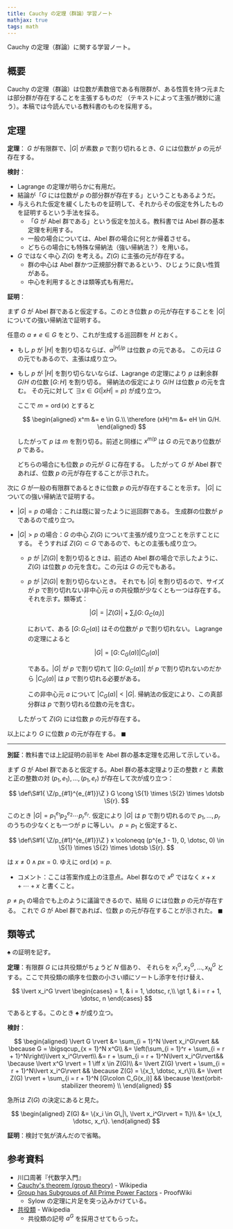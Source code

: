```yaml
---
title: Cauchy の定理（群論）学習ノート
mathjax: true
tags: math
---
```


Cauchy の定理（群論）に関する学習ノート。

## 概要

Cauchy の定理（群論）は位数が素数倍である有限群が、ある性質を持つ元または部分群が存在することを主張するものだ
（テキストによって主張が微妙に違う）。本稿では今読んでいる教科書のものを採用する。

## 定理

**定理**： $G$ が有限群で、$\lvert G \rvert$ が素数 $p$ で割り切れるとき、$G$ には位数が $p$ の元が存在する。

**検討**：

* Lagrange の定理が明らかに有用だ。
* 結論が「$G$ には位数が $p$ の部分群が存在する」ということもあるようだ。
* 与えられた仮定を緩くしたものを証明して、それからその仮定を外したものを証明するという手法を採る。
  * 「$G$ が Abel 群である」という仮定を加える。教科書では Abel 群の基本定理を利用する。
  * 一般の場合については、Abel 群の場合に何とか帰着させる。
  * どちらの場合にも特殊な帰納法（強い帰納法？）を用いる。
* $G$ ではなく中心 $Z(G)$ を考える。$Z(G)$ に主張の元が存在する。
  * 群の中心は Abel 群かつ正規部分群であるという、ひじょうに良い性質がある。
  * 中心を利用するときは類等式も有用だ。

**証明**：

まず $G$ が Abel 群であると仮定する。このとき位数 $p$ の元が存在することを
$\lvert G \rvert$ についての強い帰納法で証明する。

任意の $a \ne e \in G$ をとり、これが生成する巡回群を $H$ とおく。

* もし $p$ が $\lvert H \rvert$ を割り切るならば、$a^{\lvert H \rvert / p}$ は位数 $p$ の元である。
  この元は $G$ の元でもあるので、主張は成り立つ。
* もし $p$ が $\lvert H \rvert$ を割り切らないならば、Lagrange の定理により
  $p$ は剰余群 $G/H$ の位数 $[G\colon H]$ を割り切る。
  帰納法の仮定により $G/H$ は位数 $p$ の元を含む。
  その元に対して $\exists x \in G (\lvert xH \rvert = p)$ が成り立つ。

  ここで $m = \operatorname{ord}(x)$ とすると

  $$
  \begin{aligned}
      x^m &= e \in G.\\
      \therefore (xH)^m &= eH \in G/H.
  \end{aligned}
  $$

  したがって $p$ は $m$ を割り切る。前述と同様に $x^{m/p}$ は $G$ の元であり位数が $p$ である。

  どちらの場合にも位数 $p$ の元が $G$ に存在する。
したがって $G$ が Abel 群であれば、位数 $p$ の元が存在することが示された。

次に $G$ が一般の有限群であるときに位数 $p$ の元が存在することを示す。
$\lvert G \rvert$ についての強い帰納法で証明する。

* $\lvert G \rvert = p$ の場合：これは既に習ったように巡回群である。
  生成群の位数が $p$ であるので成り立つ。

* $\lvert G \rvert \gt p$ の場合：$G$ の中心 $Z(G)$ について主張が成り立つことを示すことにする。
  そうすれば $Z(G) \subset G$ であるので、もとの主張も成り立つ。

  * $p$ が $\lvert Z(G) \rvert$ を割り切るときは、前述の Abel 群の場合で示したように、
    $Z(G)$ は位数 $p$ の元を含む。この元は $G$ の元でもある。
  * $p$ が $\lvert Z(G) \rvert$ を割り切らないとき。
    それでも $\lvert G \rvert$ を割り切るので、サイズが $p$ で割り切れない非中心元 $a$ の共役類が少なくとも一つは存在する。
    それを示す。類等式：

    $$
    \tag*{$\spadesuit$}
    \lvert G \rvert = \lvert Z(G)\rvert + \sum_{i}[G\colon G_C(a_i)]
    $$

    において、ある $[G\colon G_C(a)]$ はその位数が $p$ で割り切れない。
    Lagrange の定理によると

    $$
    \lvert G \rvert = [G\colon C_G(a)]\lvert C_G(a)\rvert
    $$

    である。$\lvert G\rvert$ が $p$ で割り切れて
    $\lvert[G\colon G_C(a)]\rvert$ が $p$ で割り切れないのだから
    $\lvert C_G(a)\rvert$ は $p$ で割り切れる必要がある。

    この非中心元 $a$ について $\lvert C_G(a) \rvert \lt \lvert G \rvert.$
    帰納法の仮定により、この真部分群は $p$ で割り切れる位数の元を含む。

  したがって $Z(G)$ には位数 $p$ の元が存在する。

以上により $G$ に位数 $p$ の元が存在する。
$\blacksquare$

----------

**別証**：教科書では上記証明の前半を Abel 群の基本定理を応用して示している。

まず $G$ が Abel 群であると仮定する。Abel 群の基本定理より正の整数 $r$ と
素数と正の整数の対 $(p_1, e_1), \dotsc, (p_1, e_r)$ が存在して次が成り立つ：

$$
\def\S#1{ \Z/p_{#1}^{e_{#1}}\Z }
G \cong \S{1} \times \S{2} \times \dotsb \S{r}.
$$

このとき $\lvert G \rvert = p_1^{e_1}p_2^{e_2}\dotsm p_r^{e_r}.$
仮定により $\lvert G \rvert$ は $p$ で割り切れるので $p_1, \dotsc, p_r$ のうちの少なくとも一つが $p$ に等しい。
$p = p_1$ と仮定すると、

$$
\def\S#1{ \Z/p_{#1}^{e_{#1}}\Z }
x \coloneqq (p^{e_1 - 1}, 0, \dotsc, 0) \in
  \S{1} \times \S{2} \times \dotsb \S{r}.
$$

は $x \ne 0 \land px = 0.$ ゆえに $\operatorname{ord}(x) = p.$

* コメント：ここは答案作成上の注意点。Abel 群なので $x^p$ ではなく $x + x + \dotsb + x$ と書くこと。

$p \ne p_1$ の場合でも上のように議論できるので、結局 $G$ には位数 $p$ の元が存在する。
これで $G$ が Abel 群であれば、位数 $p$ の元が存在することが示された。
$\blacksquare$

## 類等式

$\spadesuit$ の証明を記す。

**定理**：有限群 $G$ には共役類がちょうど $N$ 個あり、
それらを $x_1^G, x_2^G, \dotsc, x_N^G$ とする。ここで共役類の順序を位数の小さい順にソートし添字を付け替え、

$$
\lvert x_i^G \rvert
\begin{cases}
= 1, & i = 1, \dotsc, r,\\
\gt 1, & i = r + 1, \dotsc, n
\end{cases}
$$

であるとする。このとき $\spadesuit$ が成り立つ。

**検討**：

$$
\begin{aligned}
\lvert G \rvert &= \sum_{i = 1}^N \lvert x_i^G\rvert && \because G = \bigsqcup_{x = 1}^N x^G\\
&= \left(\sum_{i = 1}^r + \sum_{i = r + 1}^N\right)\lvert x_i^G\rvert\\
&= r + \sum_{i = r + 1}^N\lvert x_i^G\rvert&& \because \lvert x^G \rvert = 1 \iff x \in Z(G)\\
&= \lvert Z(G) \rvert + \sum_{i = r + 1}^N\lvert x_i^G\rvert && \because Z(G) = \{x_1, \dotsc, x_r\}\\
&= \lvert Z(G) \rvert + \sum_{i = r + 1}^N [G\colon C_G(x_i)] && \because \text{orbit-stabilizer theorem} \\
\end{aligned}
$$

急所は $Z(G)$ の決定にあると見た。

$$
\begin{aligned}
Z(G) &= \{x_i \in G\,|\, \lvert x_i^G\rvert = 1\}\\
&= \{x_1, \dotsc, x_r\}.
\end{aligned}
$$

**証明**：検討で気が済んだので省略。

## 参考資料

* 川口周著『代数学入門』
* [Cauchy's theorem (group theory)](https://en.wikipedia.org/wiki/Cauchy%27s_theorem_(group_theory)) - Wikipedia
* [Group has Subgroups of All Prime Power Factors](https://proofwiki.org/wiki/Group_has_Subgroups_of_All_Prime_Power_Factors) - ProofWiki
  * Sylow の定理に片足を突っ込みかけている。
* [共役類](https://ja.wikipedia.org/wiki/%E5%85%B1%E5%BD%B9%E9%A1%9E#%E9%A1%9E%E7%AD%89%E5%BC%8F) - Wikipedia
  * 共役類の記号 $a^G$ を採用させてもらった。
